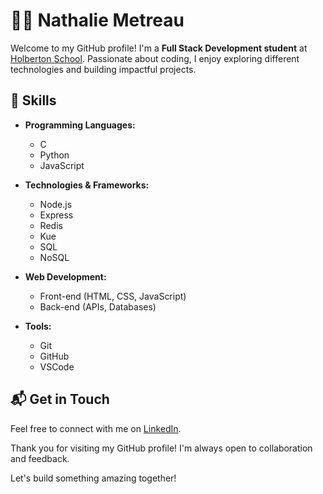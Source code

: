# 🧑‍💻 Nathalie Metreau

Welcome to my GitHub profile! I'm a **Full Stack Development student** at [Holberton School](https://www.holbertonschool.com). Passionate about coding, I enjoy exploring different technologies and building impactful projects. 

## 🚀 Skills

- **Programming Languages:** 
  - C
  - Python
  - JavaScript

- **Technologies & Frameworks:** 
  - Node.js
  - Express
  - Redis
  - Kue
  - SQL
  - NoSQL

- **Web Development:** 
  - Front-end (HTML, CSS, JavaScript)
  - Back-end (APIs, Databases)

- **Tools:** 
  - Git
  - GitHub
  - VSCode


## 📬 Get in Touch

Feel free to connect with me on [LinkedIn](https://www.linkedin.com/in/nathalie-metreau/). 

Thank you for visiting my GitHub profile! I'm always open to collaboration and feedback. 

Let's build something amazing together!
